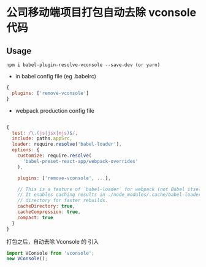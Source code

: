 # 公司移动端项目打包自动去除 vconsole 代码

## Usage

```npm
npm i babel-plugin-resolve-vconsole --save-dev (or yarn)
```

* in babel config file (eg .babelrc)

```js
{
  plugins: ['remove-vconsole']
}
```

* webpack production config file

```js

{
  test: /\.(js|jsx|mjs)$/,
  include: paths.appSrc,
  loader: require.resolve('babel-loader'),
  options: {
    customize: require.resolve(
      'babel-preset-react-app/webpack-overrides'
    ),

    plugins: ['remove-vconsole', ...],

    // This is a feature of `babel-loader` for webpack (not Babel itself).
    // It enables caching results in ./node_modules/.cache/babel-loader/
    // directory for faster rebuilds.
    cacheDirectory: true,
    cacheCompression: true,
    compact: true
  }
}
```

打包之后，自动去除 Vconsole 的 引入

```js
import VConsole from 'vconsole';
new VConsole();
```
